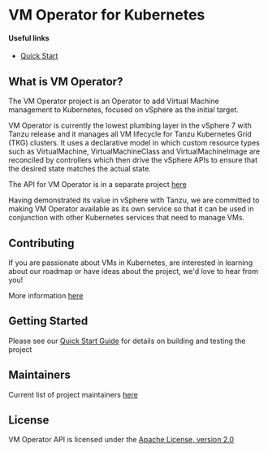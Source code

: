# VM Operator for Kubernetes

#### Useful links
- [Quick Start](docs/quick-start-guide.md)

## What is VM Operator?

The VM Operator project is an Operator to add Virtual Machine management to Kubernetes, focused on vSphere as the initial target.

VM Operator is currently the lowest plumbing layer in the vSphere 7 with Tanzu release and it manages all VM lifecycle
for Tanzu Kubernetes Grid (TKG) clusters. It uses a declarative model in which custom resource types such as
VirtualMachine, VirtualMachineClass and VirtualMachineImage are reconciled by controllers which then drive the 
vSphere APIs to ensure that the desired state matches the actual state. 

The API for VM Operator is in a separate project [here](https://github.com/vmware-tanzu/vm-operator-api)

Having demonstrated its value in vSphere with Tanzu, we are committed to making VM Operator available as its own service
so that it can be used in conjunction with other Kubernetes services that need to manage VMs.

## Contributing

If you are passionate about VMs in Kubernetes, are interested in learning about our roadmap or have
ideas about the project, we'd love to hear from you!

More information [here](CONTRIBUTING.md)

## Getting Started

Please see our [Quick Start Guide](docs/quick-start-guide.md) for details on building and testing the project

## Maintainers

Current list of project maintainers [here](MAINTAINERS.md)

## License

VM Operator API is licensed under the [Apache License, version 2.0](LICENSE.txt)
